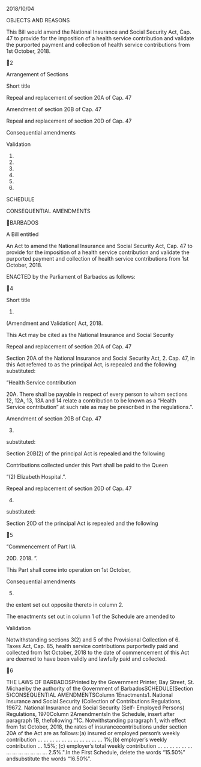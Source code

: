 2018/10/04

OBJECTS AND REASONS

This  Bill  would  amend  the  National  Insurance  and  Social  Security  Act,
Cap. 47 to provide for the imposition of a health service contribution and validate
the purported payment and collection of health service contributions from 1st
October, 2018.

2

Arrangement of Sections

Short title

Repeal and replacement of section 20A of Cap. 47

Amendment of section 20B of Cap. 47

Repeal and replacement of section 20D of Cap. 47

Consequential amendments

Validation

1.

2.

3.

4.

5.

6.

SCHEDULE

CONSEQUENTIAL AMENDMENTS

BARBADOS

A Bill entitled

An Act to amend the National Insurance and Social Security Act, Cap. 47
to provide for the imposition of a health service contribution and validate the
purported  payment  and  collection  of  health  service  contributions  from  1st
October, 2018.

ENACTED by the Parliament of Barbados as follows:

4

Short title

1.
(Amendment and Validation) Act, 2018.

This Act may be cited as the National Insurance and Social Security

Repeal and replacement of section 20A of Cap. 47

Section  20A  of  the  National  Insurance  and  Social  Security  Act,
2.
Cap. 47, in this Act referred to as the principal Act, is repealed and the following
substituted:

“Health Service contribution

20A.
There shall be payable in respect of every person to whom
sections 12, 12A, 13, 13A and 14 relate a contribution to be known as
a “Health Service contribution” at such rate as may be prescribed in the
regulations.”.

Amendment of section 20B of Cap. 47

3.
substituted:

Section 20B(2) of the principal Act is repealed and the following

Contributions collected under this Part shall be paid to the Queen

“(2)
Elizabeth Hospital.”.

Repeal and replacement of section 20D of Cap. 47

4.
substituted:

Section  20D  of  the  principal  Act  is  repealed  and  the  following

5

“Commencement of Part IIA

20D.
2018. ”.

This  Part  shall  come  into  operation  on  1st  October,

Consequential amendments

5.
the extent set out opposite thereto in column 2.

The enactments set out in column 1 of the Schedule are amended to

Validation

Notwithstanding sections 3(2) and 5 of the Provisional Collection of
6.
Taxes Act, Cap. 85, health service contributions purportedly paid and collected
from 1st October, 2018 to the date of commencement of this Act are deemed to
have been validly and lawfully paid and collected.

6

THE LAWS OF BARBADOSPrinted by the Government Printer, Bay Street, St. Michaelby the authority of the Government of BarbadosSCHEDULE(Section 5)CONSEQUENTIAL AMENDMENTSColumn 1Enactments1. National Insurance and Social Security (Collection of  Contributions Regulations,  19672. National Insurance and Social Security (Self-  Employed Persons) Regulations, 1970Column 2AmendmentsIn the Schedule, insert after paragraph 1B, thefollowing:"1C.  Notwithstanding paragraph 1, with effect from 1st October, 2018, the rates of insurancecontributions under section 20A of the Act are as follows:(a) insured or employed person’s weekly contribution … … … … … … … ... ... ... ...  1%;(b) employer’s weekly contribution … 1.5%; (c) employer’s total weekly contribution  … … … … … … …  ... ... ... … … …  2.5%.".In the First Schedule, delete the words “15.50%” andsubstitute the words “16.50%”.